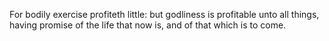 For bodily exercise profiteth little: but godliness is profitable unto all things, having promise of the life that now is, and of that which is to come.
